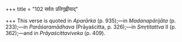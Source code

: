 +++
title = "102 सर्वतः प्रतिगृह्णीयाद्"

+++
This verse is quoted in *Aparārka* (p. 935);—in *Madanapārijāta* (p.
233);—in *Parāśaramādhava* (Prāyaścitta, p. 326);—in *Smṛtitattva* II
(p. 362);—and in *Prāyaścittaviveka* (p. 409).


